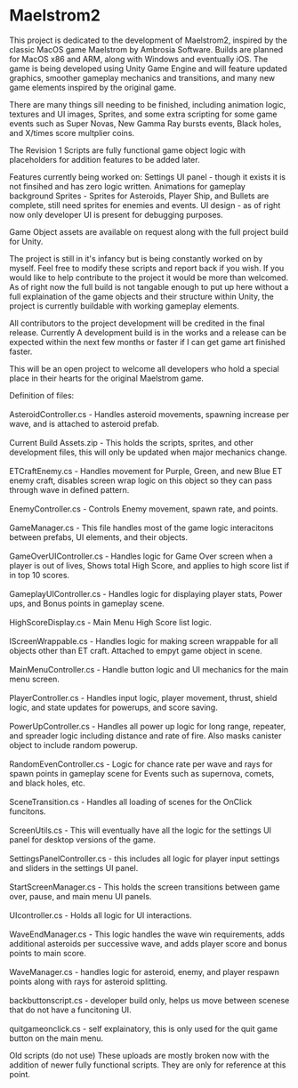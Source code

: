 # Maelstrom2

This project is dedicated to the development of Maelstrom2, inspired by the classic MacOS game Maelstrom by Ambrosia Software. 
Builds are planned for MacOS x86 and ARM, along with Windows and eventually iOS. The game is being developed using Unity Game Engine and will feature updated graphics, smoother gameplay mechanics and transitions, and many new game elements inspired by the original game.

There are many things sill needing to be finished, including animation logic, textures and UI images, Sprites, and some extra scripting for some game events
such as Super Novas, New Gamma Ray bursts events, Black holes, and X/times score multplier coins.


The Revision 1 Scripts are fully functional game object logic with placeholders for addition features to be added later.

Features currently being worked on:
Settings UI panel - though it exists it is not finsihed and has zero logic written.
Animations for gameplay background
Sprites - Sprites for Asteroids, Player Ship, and Bullets are complete, still need sprites for enemies and events.
UI design - as of right now only developer UI is present for debugging purposes.

Game Object assets are available on request along with the full project build for Unity.

The project is still in it's infancy but is being constantly worked on by myself. Feel free to modify these scripts and report back if you wish.
If you would like to help contribute to the project it would be more than welcomed. As of right now the full build is not 
tangable enough to put up here without a full explaination of the game objects and their structure within Unity, the project is currently buildable with working gameplay elements.

All contributors to the project development will be credited in the final release. Currently A development build is in the works and a release can be expected within
the next few months or faster if I can get game art finished faster.

This will be an open project to welcome all developers who hold a special place in their hearts for the original Maelstrom game.

Definition of files:
<br><br>
AsteroidController.cs - Handles asteroid movements, spawning increase per wave, and is attached to asteroid prefab.
<BR><br>
Current Build Assets.zip - This holds the scripts, sprites, and other development files, this will only be updated when major mechanics change.
<BR><br>
ETCraftEnemy.cs - Handles movement for Purple, Green, and new Blue ET enemy craft, disables screen wrap logic on this object so they can pass through wave in defined pattern.
<BR><br>
EnemyController.cs - Controls Enemy movement, spawn rate, and points.
<BR><br>
GameManager.cs - This file handles most of the game logic interacitons between prefabs, UI elements, and their objects.
<BR><br>
GameOverUIController.cs - Handles logic for Game Over screen when a player is out of lives, Shows total High Score, and applies to high score list if in top 10 scores.
<BR><br>
GameplayUIController.cs - Handles logic for displaying player stats, Power ups, and Bonus points in gameplay scene.
<BR><br>
HighScoreDisplay.cs - Main Menu High Score list logic.
<BR><br>
IScreenWrappable.cs - Handles logic for making screen wrappable for all objects other than ET craft. Attached to empyt game object in scene.
<BR><br>
MainMenuController.cs - Handle button logic and UI mechanics for the main menu screen.
<BR><br>
PlayerController.cs - Handles input logic, player movement, thrust, shield logic, and state updates for powerups, and score saving.
<BR><br>
PowerUpController.cs - Handles all power up logic for long range, repeater, and spreader logic including distance and rate of fire. Also masks canister object to include random powerup.
<BR><br>
RandomEvenController.cs - Logic for chance rate per wave and rays for spawn points in gameplay scene for Events such as supernova, comets, and black holes, etc.
<BR><br>
SceneTransition.cs - Handles all loading of scenes for the OnClick funcitons.
<BR><br>
ScreenUtils.cs - This will eventually have all the logic for the settings UI panel for desktop versions of the game.
<BR><br>
SettingsPanelController.cs - this includes all logic for player input settings and sliders in the settings UI panel.
<BR><br>
StartScreenManager.cs - This holds the screen transitions between game over, pause, and main menu UI panels.
<BR><br>
UIcontroller.cs - Holds all logic for UI interactions.
<BR><br>
WaveEndManager.cs - This logic handles the wave win requirements, adds additional asteroids per successive wave, and adds player score and bonus points to main score.
<BR><br>
WaveManager.cs - handles logic for asteroid, enemy, and player respawn points along with rays for asteroid splitting.
<BR><br>
backbuttonscript.cs - developer build only, helps us move between scenese that do not have a funcitoning UI.
<BR><br>
quitgameonclick.cs - self explainatory, this is only used for the quit game button on the main menu.
<br>

Old scripts (do not use)
These uploads are mostly broken now with the addition of newer fully functional scripts. They are only for reference at this point.
